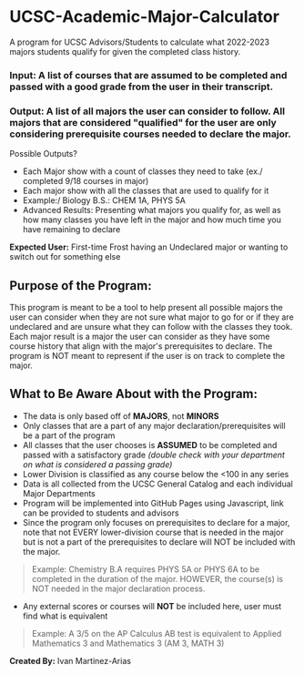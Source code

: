 # UCSC-Academic-Major-Calculator
A program for UCSC Advisors/Students to calculate what 2022-2023 majors students qualify for given the completed class history.

### Input: A list of courses that are assumed to be completed and passed with a good grade from the user in their transcript.

### Output: A list of all majors the user can consider to follow. All majors that are considered "qualified" for the user are only considering prerequisite courses needed to declare the major. 

Possible Outputs?
- Each Major show with a count of classes they need to take (ex./ completed 9/18 courses in major)
- Each major show with all the classes that are used to qualify for it
- Example:/ Biology B.S.: CHEM 1A, PHYS 5A
- Advanced Results: Presenting what majors you qualify for, as well as how many classes you have left in the major
and how much time you have remaining to declare

**Expected User:**
First-time Frost having an Undeclared major or wanting to switch out for something else

## Purpose of the Program:

This program is meant to be a tool to help present all possible majors the user can consider when they are not sure what major to 
go for or if they are undeclared and are unsure what they can follow with the classes they took. Each major result is a major the 
user can consider as they have some course history that align with the major's prerequisites to declare. The program is NOT meant to 
represent if the user is on track to complete the major. 

## What to Be Aware About with the Program:
- The data is only based off of **MAJORS**, not **MINORS**
- Only classes that are a part of any major declaration/prerequisites will be a part of the program
- All classes that the user chooses is **ASSUMED** to be completed and passed with a satisfactory grade _(double check with your department on what is considered a passing grade)_
- Lower Division is classified as any course below the <100 in any series
- Data is all collected from the UCSC General Catalog and each individual Major Departments
- Program will be implemented into GitHub Pages using Javascript, link can be provided to students and advisors 
- Since the program only focuses on prerequisites to declare for a major, note that not EVERY lower-division course that is needed in 
the major but is not a part of the prerequisites to declare will NOT be included with the major.
> Example: Chemistry B.A requires PHYS 5A or PHYS 6A to be completed in the duration of the major. HOWEVER, the course(s) is NOT 
needed in the major declaration process.
- Any external scores or courses will **NOT** be included here, user must find what is equivalent
> Example: A 3/5 on the AP Calculus AB test is equivalent to Applied Mathematics 3 and Mathematics 3 (AM 3, MATH 3)

**Created By:** Ivan Martinez-Arias
